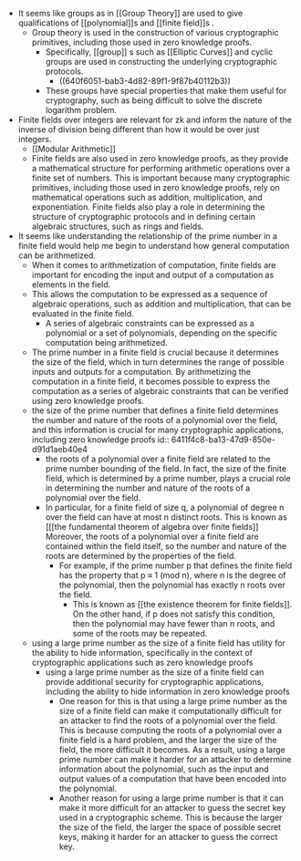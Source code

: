 - It seems like groups as in [[Group Theory]] are used to give qualifications of [[polynomial]]s and [[finite field]]s .
	- Group theory is used in the construction of various cryptographic primitives, including those used in zero knowledge proofs.
		- Specifically, [[group]] s such as [[Elliptic Curves]] and cyclic groups are used in constructing the underlying cryptographic protocols.
			- ((640f6051-bab3-4d82-89f1-9f87b40112b3))
		- These groups have special properties that make them useful for cryptography, such as being difficult to solve the discrete logarithm problem.
- Finite fields over integers are relevant for zk and inform the nature of the inverse of division being different than how it would be over just integers.
	- [[Modular Arithmetic]]
	- Finite fields are also used in zero knowledge proofs, as they provide a mathematical structure for performing arithmetic operations over a finite set of numbers. This is important because many cryptographic primitives, including those used in zero knowledge proofs, rely on mathematical operations such as addition, multiplication, and exponentiation. Finite fields also play a role in determining the structure of cryptographic protocols and in defining certain algebraic structures, such as rings and fields.
- It seems like understanding the relationship of the prime number in a finite field would help me begin to understand how general computation can be arithmetized.
	- When it comes to arithmetization of computation, finite fields are important for encoding the input and output of a computation as elements in the field.
	- This allows the computation to be expressed as a sequence of algebraic operations, such as addition and multiplication, that can be evaluated in the finite field.
		- A series of algebraic constraints can be expressed as a polynomial or a set of polynomials, depending on the specific computation being arithmetized.
	- The prime number in a finite field is crucial because it determines the size of the field, which in turn determines the range of possible inputs and outputs for a computation. By arithmetizing the computation in a finite field, it becomes possible to express the computation as a series of algebraic constraints that can be verified using zero knowledge proofs.
	- the size of the prime number that defines a finite field determines the number and nature of the roots of a polynomial over the field, and this information is crucial for many cryptographic applications, including zero knowledge proofs
	  id:: 6411f4c8-ba13-47d9-850e-d91d1aeb40e4
		- the roots of a polynomial over a finite field are related to the prime number bounding of the field. In fact, the size of the finite field, which is determined by a prime number, plays a crucial role in determining the number and nature of the roots of a polynomial over the field.
		- In particular, for a finite field of size q, a polynomial of degree n over the field can have at most n distinct roots. This is known as [[[the fundamental theorem of algebra over finite fields]] Moreover, the roots of a polynomial over a finite field are contained within the field itself, so the number and nature of the roots are determined by the properties of the field.
			- For example, if the prime number p that defines the finite field has the property that p ≡ 1 (mod n), where n is the degree of the polynomial, then the polynomial has exactly n roots over the field.
				- This is known as [[the existence theorem for finite fields]]. On the other hand, if p does not satisfy this condition, then the polynomial may have fewer than n roots, and some of the roots may be repeated.
	- using a large prime number as the size of a finite field has utility for the ability to hide information, specifically in the context of cryptographic applications such as zero knowledge proofs
		- using a large prime number as the size of a finite field can provide additional security for cryptographic applications, including the ability to hide information in zero knowledge proofs
			- One reason for this is that using a large prime number as the size of a finite field can make it computationally difficult for an attacker to find the roots of a polynomial over the field. This is because computing the roots of a polynomial over a finite field is a hard problem, and the larger the size of the field, the more difficult it becomes. As a result, using a large prime number can make it harder for an attacker to determine information about the polynomial, such as the input and output values of a computation that have been encoded into the polynomial.
			- Another reason for using a large prime number is that it can make it more difficult for an attacker to guess the secret key used in a cryptographic scheme. This is because the larger the size of the field, the larger the space of possible secret keys, making it harder for an attacker to guess the correct key.